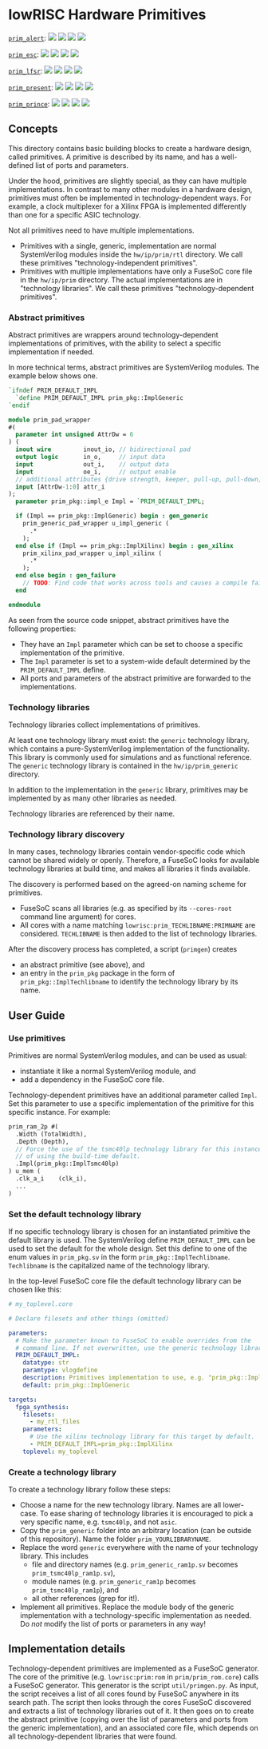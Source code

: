 # lowRISC Hardware Primitives

[`prim_alert`](https://reports.opentitan.org/hw/ip/prim/dv/prim_alert/latest/report.html):
![](https://dashboards.lowrisc.org/badges/dv/prim_alert/test.svg)
![](https://dashboards.lowrisc.org/badges/dv/prim_alert/passing.svg)
![](https://dashboards.lowrisc.org/badges/dv/prim_alert/functional.svg)
![](https://dashboards.lowrisc.org/badges/dv/prim_alert/code.svg)

[`prim_esc`](https://reports.opentitan.org/hw/ip/prim/dv/prim_esc/latest/report.html):
![](https://dashboards.lowrisc.org/badges/dv/prim_esc/test.svg)
![](https://dashboards.lowrisc.org/badges/dv/prim_esc/passing.svg)
![](https://dashboards.lowrisc.org/badges/dv/prim_esc/functional.svg)
![](https://dashboards.lowrisc.org/badges/dv/prim_esc/code.svg)

[`prim_lfsr`](https://reports.opentitan.org/hw/ip/prim/dv/prim_lfsr/latest/report.html):
![](https://dashboards.lowrisc.org/badges/dv/prim_lfsr/test.svg)
![](https://dashboards.lowrisc.org/badges/dv/prim_lfsr/passing.svg)
![](https://dashboards.lowrisc.org/badges/dv/prim_lfsr/functional.svg)
![](https://dashboards.lowrisc.org/badges/dv/prim_lfsr/code.svg)

[`prim_present`](https://reports.opentitan.org/hw/ip/prim/dv/prim_lfsr/latest/report.html):
![](https://dashboards.lowrisc.org/badges/dv/prim_present/test.svg)
![](https://dashboards.lowrisc.org/badges/dv/prim_present/passing.svg)
![](https://dashboards.lowrisc.org/badges/dv/prim_present/functional.svg)
![](https://dashboards.lowrisc.org/badges/dv/prim_present/code.svg)

[`prim_prince`](https://reports.opentitan.org/hw/ip/prim/dv/prim_lfsr/latest/report.html):
![](https://dashboards.lowrisc.org/badges/dv/prim_prince/test.svg)
![](https://dashboards.lowrisc.org/badges/dv/prim_prince/passing.svg)
![](https://dashboards.lowrisc.org/badges/dv/prim_prince/functional.svg)
![](https://dashboards.lowrisc.org/badges/dv/prim_prince/code.svg)

## Concepts

This directory contains basic building blocks to create a hardware design,
called primitives. A primitive is described by its name, and has a well-defined
list of ports and parameters.

Under the hood, primitives are slightly special, as they can have multiple
implementations. In contrast to many other modules in a hardware design,
primitives must often be implemented in technology-dependent ways. For example,
a clock multiplexer for a Xilinx FPGA is implemented differently than one for
a specific ASIC technology.

Not all primitives need to have multiple implementations.

* Primitives with a single, generic, implementation are normal SystemVerilog
  modules inside the `hw/ip/prim/rtl` directory. We call these primitives
  "technology-independent primitives".
* Primitives with multiple implementations have only a FuseSoC core file in the
  `hw/ip/prim` directory. The actual implementations are in "technology
  libraries". We call these primitives "technology-dependent primitives".

### Abstract primitives

Abstract primitives are wrappers around technology-dependent implementations of
primitives, with the ability to select a specific implementation if needed.

In more technical terms, abstract primitives are SystemVerilog modules. The
example below shows one.

```systemverilog
`ifndef PRIM_DEFAULT_IMPL
  `define PRIM_DEFAULT_IMPL prim_pkg::ImplGeneric
`endif

module prim_pad_wrapper
#(
  parameter int unsigned AttrDw = 6
) (
  inout wire         inout_io, // bidirectional pad
  output logic       in_o,     // input data
  input              out_i,    // output data
  input              oe_i,     // output enable
  // additional attributes {drive strength, keeper, pull-up, pull-down, open-drain, invert}
  input [AttrDw-1:0] attr_i
);
  parameter prim_pkg::impl_e Impl = `PRIM_DEFAULT_IMPL;

  if (Impl == prim_pkg::ImplGeneric) begin : gen_generic
    prim_generic_pad_wrapper u_impl_generic (
      .*
    );
  end else if (Impl == prim_pkg::ImplXilinx) begin : gen_xilinx
    prim_xilinx_pad_wrapper u_impl_xilinx (
      .*
    );
  end else begin : gen_failure
    // TODO: Find code that works across tools and causes a compile failure
  end

endmodule
```

As seen from the source code snippet, abstract primitives have the following
properties:

- They have an `Impl` parameter which can be set to choose a specific
  implementation of the primitive.
- The `Impl` parameter is set to a system-wide default determined by the
  `PRIM_DEFAULT_IMPL` define.
- All ports and parameters of the abstract primitive are forwarded to the
  implementations.

### Technology libraries

Technology libraries collect implementations of primitives.

At least one technology library must exist: the `generic` technology library,
which contains a pure-SystemVerilog implementation of the functionality. This
library is commonly used for simulations and as functional reference. The
`generic` technology library is contained in the `hw/ip/prim_generic` directory.

In addition to the implementation in the `generic` library, primitives may be
implemented by as many other libraries as needed.

Technology libraries are referenced by their name.

### Technology library discovery

In many cases, technology libraries contain vendor-specific code which cannot be
shared widely or openly. Therefore, a FuseSoC looks for available technology
libraries at build time, and makes all libraries it finds available.

The discovery is performed based on the agreed-on naming scheme for primitives.

- FuseSoC scans all libraries (e.g. as specified by its `--cores-root` command
  line argument) for cores.
- All cores with a name matching `lowrisc:prim_TECHLIBNAME:PRIMNAME`
  are considered. `TECHLIBNAME` is then added to the list of technology
  libraries.

After the discovery process has completed, a script (`primgen`) creates
- an abstract primitive (see above), and
- an entry in the `prim_pkg` package in the form of `prim_pkg::ImplTechlibname`
  to identify the technology library by its name.

## User Guide

### Use primitives

Primitives are normal SystemVerilog modules, and can be used as usual:
* instantiate it like a normal SystemVerilog module, and
* add a dependency in the FuseSoC core file.

Technology-dependent primitives have an additional parameter called `Impl`.
Set this parameter to use a specific implementation of the primitive for this
specific instance. For example:

```systemverilog
prim_ram_2p #(
  .Width (TotalWidth),
  .Depth (Depth),
  // Force the use of the tsmc40lp technology library for this instance, instead
  // of using the build-time default.
  .Impl(prim_pkg::ImplTsmc40lp)
) u_mem (
  .clk_a_i    (clk_i),
  ...
)
```


### Set the default technology library

If no specific technology library is chosen for an instantiated primitive the
default library is used. The SystemVerilog define `PRIM_DEFAULT_IMPL` can be
used to set the default for the whole design. Set this define to one of the enum
values in `prim_pkg.sv` in the form `prim_pkg::ImplTechlibname`. `Techlibname`
is the capitalized name of the technology library.

In the top-level FuseSoC core file the default technology library can be chosen
like this:

```yaml
# my_toplevel.core

# Declare filesets and other things (omitted)

parameters:
  # Make the parameter known to FuseSoC to enable overrides from the
  # command line. If not overwritten, use the generic technology library.
  PRIM_DEFAULT_IMPL:
    datatype: str
    paramtype: vlogdefine
    description: Primitives implementation to use, e.g. "prim_pkg::ImplGeneric".
    default: prim_pkg::ImplGeneric

targets:
  fpga_synthesis:
    filesets:
      - my_rtl_files
    parameters:
      # Use the xilinx technology library for this target by default.
      - PRIM_DEFAULT_IMPL=prim_pkg::ImplXilinx
    toplevel: my_toplevel
```


### Create a technology library

To create a technology library follow these steps:

- Choose a name for the new technology library. Names are all lower-case.
  To ease sharing of technology libraries it is encouraged to pick a very
  specific name, e.g. `tsmc40lp`, and not `asic`.
- Copy the `prim_generic` folder into an arbitrary location (can be outside
  of this repository). Name the folder `prim_YOURLIBRARYNAME`.
- Replace the word `generic` everywhere with the name of your technology
  library. This includes
  - file and directory names (e.g. `prim_generic_ram1p.sv` becomes
    `prim_tsmc40lp_ram1p.sv`),
  - module names (e.g. `prim_generic_ram1p` becomes `prim_tsmc40lp_ram1p`), and
  - all other references (grep for it!).
- Implement all primitives. Replace the module body of the generic
  implementation with a technology-specific implementation as needed. Do *not*
  modify the list of ports or parameters in any way!

## Implementation details

Technology-dependent primitives are implemented as a FuseSoC generator. The
core of the primitive (e.g. `lowrisc:prim:rom` in `prim/prim_rom.core`) calls
a FuseSoC generator. This generator is the script `util/primgen.py`. As input,
the script receives a list of all cores found by FuseSoC anywhere in its search
path. The script then looks through the cores FuseSoC discovered and extracts
a list of technology libraries out of it. It then goes on to create the
abstract primitive (copying over the list of parameters and ports from the
generic implementation), and an associated core file, which depends on all
technology-dependent libraries that were found.
